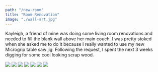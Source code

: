 ```yaml
---
path: "/new-room"
title: "Room Renovation"
image: "./wall-art.jpg"
---
```


Kayleigh, a friend of mine was doing some living room renovations and needed to fill the blank wall above her main couch. I was pretty stoked when she asked me to do it because I really wanted to use my new Microgrip table saw jig. Following the request, I spent the next 3 weeks digging for some cool looking scrap wood.

<img src="https://not-ansari.s3.us-east-2.amazonaws.com/builds/wall-art/scraps.JPG"/>

<img src="https://not-ansari.s3.us-east-2.amazonaws.com/builds/wall-art/ideation.JPG"/>

<img src="https://not-ansari.s3.us-east-2.amazonaws.com/builds/wall-art/formation.JPG"/>

<img src="https://not-ansari.s3.us-east-2.amazonaws.com/builds/wall-art/Frame2.jpg"/>

<img src="https://not-ansari.s3.us-east-2.amazonaws.com/builds/wall-art/Frame1.jpg"/>

<img src="https://not-ansari.s3.us-east-2.amazonaws.com/builds/wall-art/Frame3.jpg"/>

<img src="https://not-ansari.s3.us-east-2.amazonaws.com/builds/wall-art/room-shot.jpg"/>
